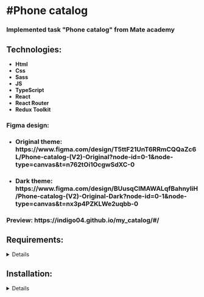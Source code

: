 <h1>#Phone catalog</h1>
<h3>Implemented task "Phone catalog" from Mate academy</h3>
<h2>Technologies:</h2> 
<ul>
  <li><b>Html</b></li>
  <li><b>Css</b></li>
  <li><b>Sass</b></li>
  <li><b>JS</b></li>
  <li><b>TypeScript</b></li>
  <li><b>React</b></li>
  <li><b>React Router</b></li>
  <li><b>Redux Toolkit</b></li>
</ul>
<h3>Figma design:</h3>
<ul>
  <li><h3>Original theme: https://www.figma.com/design/T5ttF21UnT6RRmCQQaZc6L/Phone-catalog-(V2)-Original?node-id=0-1&node-type=canvas&t=n762tOi1OcgwSdXC-0</h3></li>
  <li><h3>Dark theme: https://www.figma.com/design/BUusqCIMAWALqfBahnyIiH/Phone-catalog-(V2)-Original-Dark?node-id=0-1&node-type=canvas&t=nx3p4PZKLWe2uqbb-0</h3></li>
</ul>
<h3>Preview: https://indigo04.github.io/my_catalog/#/ </h3>
<h2>Requirements:</h2>
<details>
  <br>
<ul>
  <li>Node.js v20</li>
  <li>npm or yarn</li>
</ul>
</details>
<h2>Installation:</h1>
<details>
<h3>Clone the repository:</h3>
<kbd>git clone https://github.com/"username"/my_catalog.git</kbd>
<h3>Navigate to the project directory:</h3>
<kbd>cd my_catalog</kbd>
<h3>Install the dependencies:</h3>
<kbd>npm install</kbd>
<h3>Start the development server:</h3>
<kbd>npm start</kbd>
</details>
